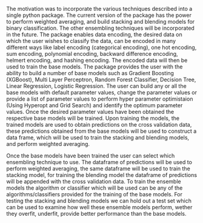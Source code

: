 The motivation was to incorporate the various techniques described into a single python package. The current version of the package has the power to perform weighted averaging, and build stacking and blending models for binary classification. The other ensembling techniques will be incorporated in the future. The package enables data encoding, the desired data on which the user wishes to classify the data, can be encoded in many different ways like label encoding (categorical encoding), one hot encoding, sum encoding, polynomial encoding, backward difference encoding, helmert encoding, and hashing encoding. The encoded data will then be used to train the base models. The package provides the user with the ability to build a number of base models such as Gradient Boosting (XGBoost), Multi Layer Perceptron, Random Forest Classifier, Decision Tree, Linear Regression, Logistic Regression. The user can build any or all the base models with default parameter values, change the parameter values or provide a list of parameter values to perform hyper parameter optimistaion (Using Hyperopt and Grid Search) and identify the optimum parameter values. Once the desired parameter values have been obtained the respective base models will be trained. Upon training the models, the trained models are used to obtain predictions on the cross validation data, these predictions obtained from the base models will be used to construct a data frame, which will be used to train the stacking and blending models, and perform weighted averaging.

Once the base models have been trained the user can select which ensembling technique to use. The dataframe of predictions will be used to perform weighted averaging, the same dataframe will be used to train the stacking model, for training the blending model the dataframe of predictions will be appended with the cross validation data. To train the ensemble models the algorithm or classifier which will be used can be any of the algorithms/classifiers provided for the training of the base models. For testing the stacking and blending models we can hold out a test set which can be used to examine how well these ensemble models perform, wether they overfit, underfit, provide better performance than the base models.
